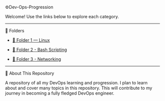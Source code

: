  ⚙️Dev-Ops-Progression

Welcome! Use the links below to explore each category.

---

 📂 Folders

- [📝 Folder 1 — Linux](LinuxProg)

- [📝 Folder 2 - Bash Scripting](Bash-Scripting)

- [📝 Folder 3 - Networking](Networking)



---

 📌 About This Repository

A repository of all my DevOps learning and progression.
I plan to learn about and cover many topics in this repository.
This will contribute to my journey in becoming a fully fledged DevOps engineer.

  

